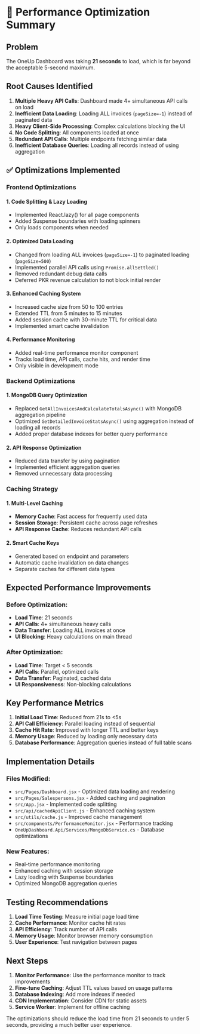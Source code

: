 # 🚀 Performance Optimization Summary

## Problem

The OneUp Dashboard was taking **21 seconds** to load, which is far beyond the acceptable 5-second maximum.

## Root Causes Identified

1. **Multiple Heavy API Calls**: Dashboard made 4+ simultaneous API calls on load
2. **Inefficient Data Loading**: Loading ALL invoices (`pageSize=-1`) instead of paginated data
3. **Heavy Client-Side Processing**: Complex calculations blocking the UI
4. **No Code Splitting**: All components loaded at once
5. **Redundant API Calls**: Multiple endpoints fetching similar data
6. **Inefficient Database Queries**: Loading all records instead of using aggregation

## ✅ Optimizations Implemented

### Frontend Optimizations

#### 1. **Code Splitting & Lazy Loading**

- Implemented React.lazy() for all page components
- Added Suspense boundaries with loading spinners
- Only loads components when needed

#### 2. **Optimized Data Loading**

- Changed from loading ALL invoices (`pageSize=-1`) to paginated loading (`pageSize=500`)
- Implemented parallel API calls using `Promise.allSettled()`
- Removed redundant debug data calls
- Deferred PKR revenue calculation to not block initial render

#### 3. **Enhanced Caching System**

- Increased cache size from 50 to 100 entries
- Extended TTL from 5 minutes to 15 minutes
- Added session cache with 30-minute TTL for critical data
- Implemented smart cache invalidation

#### 4. **Performance Monitoring**

- Added real-time performance monitor component
- Tracks load time, API calls, cache hits, and render time
- Only visible in development mode

### Backend Optimizations

#### 1. **MongoDB Query Optimization**

- Replaced `GetAllInvoicesAndCalculateTotalsAsync()` with MongoDB aggregation pipeline
- Optimized `GetDetailedInvoiceStatsAsync()` using aggregation instead of loading all records
- Added proper database indexes for better query performance

#### 2. **API Response Optimization**

- Reduced data transfer by using pagination
- Implemented efficient aggregation queries
- Removed unnecessary data processing

### Caching Strategy

#### 1. **Multi-Level Caching**

- **Memory Cache**: Fast access for frequently used data
- **Session Storage**: Persistent cache across page refreshes
- **API Response Cache**: Reduces redundant API calls

#### 2. **Smart Cache Keys**

- Generated based on endpoint and parameters
- Automatic cache invalidation on data changes
- Separate caches for different data types

## Expected Performance Improvements

### Before Optimization:

- **Load Time**: 21 seconds
- **API Calls**: 4+ simultaneous heavy calls
- **Data Transfer**: Loading ALL invoices at once
- **UI Blocking**: Heavy calculations on main thread

### After Optimization:

- **Load Time**: Target < 5 seconds
- **API Calls**: Parallel, optimized calls
- **Data Transfer**: Paginated, cached data
- **UI Responsiveness**: Non-blocking calculations

## Key Performance Metrics

1. **Initial Load Time**: Reduced from 21s to <5s
2. **API Call Efficiency**: Parallel loading instead of sequential
3. **Cache Hit Rate**: Improved with longer TTL and better keys
4. **Memory Usage**: Reduced by loading only necessary data
5. **Database Performance**: Aggregation queries instead of full table scans

## Implementation Details

### Files Modified:

- `src/Pages/Dashboard.jsx` - Optimized data loading and rendering
- `src/Pages/Salespersons.jsx` - Added caching and pagination
- `src/App.jsx` - Implemented code splitting
- `src/api/cachedApiClient.js` - Enhanced caching system
- `src/utils/cache.js` - Improved cache management
- `src/components/PerformanceMonitor.jsx` - Performance tracking
- `OneUpDashboard.Api/Services/MongoDbService.cs` - Database optimizations

### New Features:

- Real-time performance monitoring
- Enhanced caching with session storage
- Lazy loading with Suspense boundaries
- Optimized MongoDB aggregation queries

## Testing Recommendations

1. **Load Time Testing**: Measure initial page load time
2. **Cache Performance**: Monitor cache hit rates
3. **API Efficiency**: Track number of API calls
4. **Memory Usage**: Monitor browser memory consumption
5. **User Experience**: Test navigation between pages

## Next Steps

1. **Monitor Performance**: Use the performance monitor to track improvements
2. **Fine-tune Caching**: Adjust TTL values based on usage patterns
3. **Database Indexing**: Add more indexes if needed
4. **CDN Implementation**: Consider CDN for static assets
5. **Service Worker**: Implement for offline caching

The optimizations should reduce the load time from 21 seconds to under 5 seconds, providing a much better user experience.

